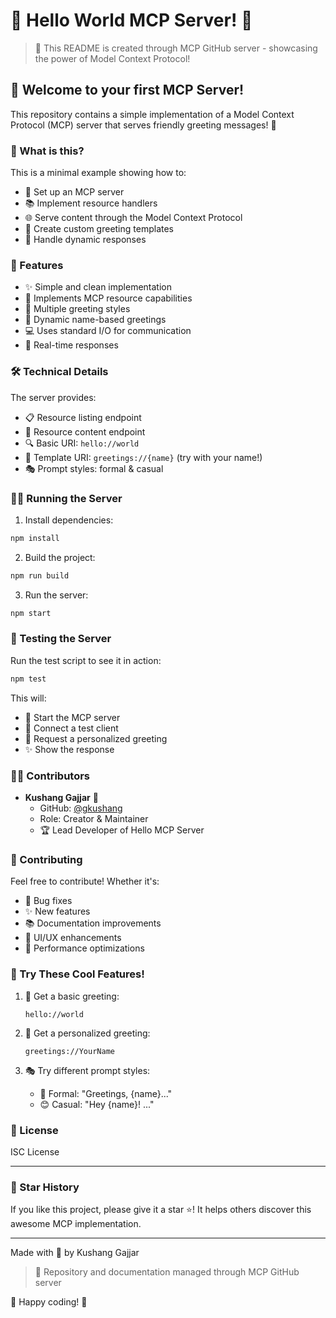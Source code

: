 # 🌟 Hello World MCP Server! 🌟

> 🤖 This README is created through MCP GitHub server - showcasing the power of Model Context Protocol! 

## 👋 Welcome to your first MCP Server!

This repository contains a simple implementation of a Model Context Protocol (MCP) server that serves friendly greeting messages! 🎉

### 🎯 What is this?

This is a minimal example showing how to:
- 🔧 Set up an MCP server
- 📚 Implement resource handlers
- 🌐 Serve content through the Model Context Protocol
- 🎨 Create custom greeting templates
- 🤖 Handle dynamic responses

### 🚀 Features

- ✨ Simple and clean implementation
- 📡 Implements MCP resource capabilities
- 🎁 Multiple greeting styles
- 💫 Dynamic name-based greetings
- 💻 Uses standard I/O for communication
- 🔄 Real-time responses

### 🛠️ Technical Details

The server provides:
- 📋 Resource listing endpoint
- 📖 Resource content endpoint
- 🔍 Basic URI: `hello://world`
- 🎯 Template URI: `greetings://{name}` (try with your name!)
- 🎭 Prompt styles: formal & casual

### 🏃‍♂️ Running the Server

1. Install dependencies:
```bash
npm install
```

2. Build the project:
```bash
npm run build
```

3. Run the server:
```bash
npm start
```

### 🧪 Testing the Server

Run the test script to see it in action:
```bash
npm test
```

This will:
- 🚀 Start the MCP server
- 🤝 Connect a test client
- 📝 Request a personalized greeting
- ✨ Show the response

### 👨‍💻 Contributors

- **Kushang Gajjar** 🌟
  - GitHub: [@gkushang](https://github.com/gkushang)
  - Role: Creator & Maintainer
  - 🏆 Lead Developer of Hello MCP Server

### 🤝 Contributing

Feel free to contribute! Whether it's:
- 🐛 Bug fixes
- ✨ New features
- 📚 Documentation improvements
- 🎨 UI/UX enhancements
- 🔧 Performance optimizations

### 🌈 Try These Cool Features!

1. 👋 Get a basic greeting:
   ```
   hello://world
   ```

2. 🎯 Get a personalized greeting:
   ```
   greetings://YourName
   ```

3. 🎭 Try different prompt styles:
   - 👔 Formal: "Greetings, {name}..."
   - 😊 Casual: "Hey {name}! ..."

### 📝 License

ISC License

---

### 🌟 Star History

If you like this project, please give it a star ⭐! It helps others discover this awesome MCP implementation.

---

Made with 💖 by Kushang Gajjar

> 🔧 Repository and documentation managed through MCP GitHub server

🌈 Happy coding! 🚀